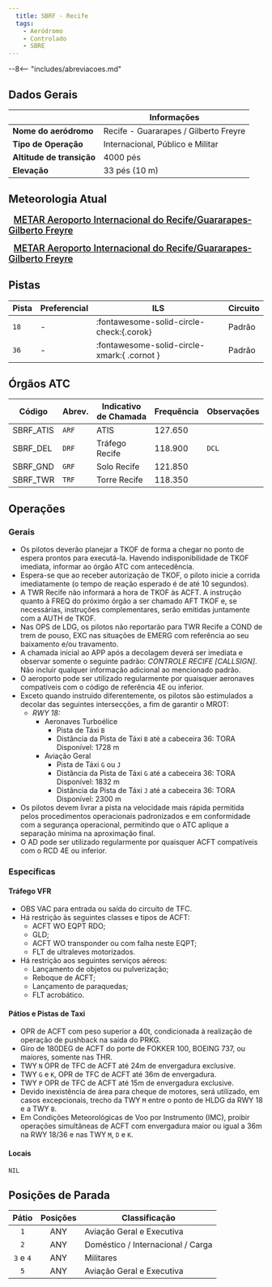```yaml
---
  title: SBRF - Recife
  tags:
    - Aeródromo
    - Controlado
    - SBRE
---
```


--8<-- "includes/abreviacoes.md"

## Dados Gerais

|                              | Informações                           |
|------------------------------|---------------------------------------|
| **Nome do aeródromo**        | Recife - Guararapes / Gilberto Freyre |
| **Tipo de Operação**         | Internacional, Público e Militar      |
| **Altitude de transição**    | 4000 pés                              |
| **Elevação**                 | 33 pés (10 m)                         |

## Meteorologia Atual

<a href="https://metar-taf.com/pt/SBRF" target="_blank" id="metartaf-LkzIl7SM"  style="font-size:18px; font-weight:500; color:#000; width:300px; height:435px; display:var(--show-dark); background-color: var(--md-default-bg-color); padding: 10px; margin: 0 0px 0.5em;">METAR Aeroporto Internacional do Recife/Guararapes-Gilberto Freyre</a>
<script async defer crossorigin="anonymous" src="https://metar-taf.com/pt/embed-js/SBRF?u=56997&bg_color=182061&qnh=hPa&rh=rh&target=LkzIl7SM"></script>
<a href="https://metar-taf.com/pt/SBRF" target="_blank" id="metartaf-LkzIl7SN" style="font-size:18px; font-weight:500; color:#000; width:300px; height:435px; display:var(--show-light); background-color: var(--md-default-bg-color); padding: 10px; margin: 0 0px 0.5em;">METAR Aeroporto Internacional do Recife/Guararapes-Gilberto Freyre</a>
<script async defer crossorigin="anonymous" src="https://metar-taf.com/pt/embed-js/SBRF?u=56997&qnh=hPa&rh=rh&target=LkzIl7SN"></script>

## Pistas

| Pista | Preferencial  | ILS                                         | Circuito   |
|-------|---------------|---------------------------------------------|------------|
| `18`  | -             | :fontawesome-solid-circle-check:{.corok}    | Padrão     |
| `36`  | -             | :fontawesome-solid-circle-xmark:{ .cornot } | Padrão     | 

## Órgãos ATC

| Código     | Abrev. | Indicativo de Chamada | Frequência | Observações |
| ---------- | ------ | --------------------- | ---------- | ----------- |
| SBRF_ATIS  | `ARF`  | ATIS                  | 127.650    |             |
| SBRF_DEL   | `DRF`  | Tráfego Recife        | 118.900    | `DCL`       |
| SBRF_GND   | `GRF`  | Solo Recife           | 121.850    |             |
| SBRF_TWR   | `TRF`  | Torre Recife          | 118.350    |             |

## Operações

### Gerais

- Os pilotos deverão planejar a TKOF de forma a chegar no ponto de espera prontos para executá-la. Havendo indisponibilidade de TKOF imediata, informar ao órgão ATC com antecedência.
- Espera-se que ao receber autorização de TKOF, o piloto inicie a corrida imediatamente (o tempo de reação esperado é de até 10 segundos).
- A TWR Recife não informará a hora de TKOF às ACFT. A instrução quanto à FREQ do próximo órgão a ser chamado AFT TKOF e, se necessárias, instruções complementares, serão emitidas juntamente com a AUTH de TKOF.
- Nas OPS de LDG, os pilotos não reportarão para TWR Recife a COND de trem de pouso, EXC nas situações de EMERG com referência ao seu baixamento e/ou travamento.
- A chamada inicial ao APP após a decolagem deverá ser imediata e observar somente o seguinte padrão: *CONTROLE RECIFE [CALLSIGN]*. Não incluir qualquer informação adicional ao mencionado padrão.
- O aeroporto pode ser utilizado regularmente por quaisquer aeronaves compatíveis com o código de referência 4E ou inferior.
- Exceto quando instruído diferentemente, os pilotos são estimulados a decolar das seguintes intersecções, a fim de garantir o MROT:
    - *RWY 18:*
        * Aeronaves Turboélice
            * Pista de Táxi `B`
            * Distância da Pista de Táxi `B` até a cabeceira 36: TORA Disponível: 1728 m
        * Aviação Geral
            * Pista de Táxi `G` ou `J`
            * Distância da Pista de Táxi `G` até a cabeceira 36: TORA Disponível: 1832 m
            * Distância da Pista de Táxi `J` até a cabeceira 36: TORA Disponível: 2300 m
- Os pilotos devem livrar a pista na velocidade mais rápida permitida pelos procedimentos operacionais padronizados e em conformidade com a segurança operacional, permitindo que o ATC aplique a separação mínima na aproximação final.
- O AD pode ser utilizado regularmente por quaisquer ACFT compatíveis com o RCD 4E ou inferior.

### Específicas

#### Tráfego VFR

- OBS VAC para entrada ou saída do circuito de TFC.
- Há restrição às seguintes classes e tipos de ACFT:
    - ACFT WO EQPT RDO;
    - GLD;
    - ACFT WO transponder ou com falha neste EQPT;
    - FLT de ultraleves motorizados.
- Há restrição aos seguintes serviços aéreos:
    - Lançamento de objetos ou pulverização;
    - Reboque de ACFT;
    - Lançamento de paraquedas;
    - FLT acrobático.

#### Pátios e Pistas de Taxi

- OPR de ACFT com peso superior a 40t, condicionada à realização de operação de pushback na saída do PRKG.
- Giro de 180DEG de ACFT do porte de FOKKER 100, BOEING 737, ou maiores, somente nas THR.
- TWY `N` OPR de TFC de ACFT até 24m de envergadura exclusive.
- TWY `G` e `K`, OPR de TFC de ACFT até 36m de envergadura.
- TWY `P` OPR de TFC de ACFT até 15m de envergadura exclusive.
- Devido inexistência de área para cheque de motores, será utilizado, em casos excepcionais, trecho da TWY `M` entre o ponto de HLDG da RWY 18 e a TWY `B`.
- Em Condições Meteorológicas de Voo por Instrumento (IMC), proibir operações simultâneas de ACFT com envergadura maior ou igual a 36m na RWY 18/36 e nas TWY `M`, `D` e `K`.

#### Locais

`NIL`

## Posições de Parada

| Pátio     | Posições  | Classificação                     |
|:---------:|:---------:|-----------------------------------|
| `1`       | ANY       | Aviação Geral e Executiva         |
| `2`       | ANY       | Doméstico / Internacional / Carga |
| `3` e `4` | ANY       | Militares                         |
| `5`       | ANY       | Aviação Geral e Executiva         |